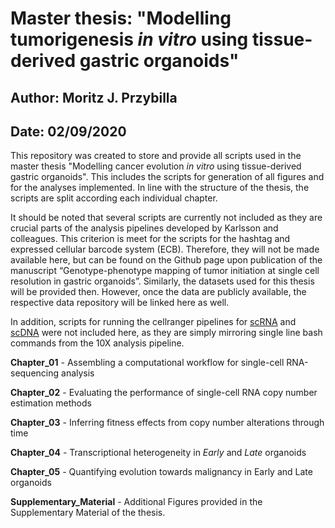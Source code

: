 # Master thesis: "Modelling tumorigenesis *in vitro* using tissue-derived gastric organoids"

## Author: Moritz J. Przybilla

## Date: 02/09/2020

This repository was created to store and provide all scripts used in the master thesis "Modelling cancer evolution *in vitro* using tissue-derived gastric organoids". This includes the scripts for generation of all figures and for the analyses implemented. In line with the structure of the thesis, the scripts are split according each individual chapter. 

It should be noted that several scripts are currently not included as they are crucial parts of the analysis pipelines developed by Karlsson and colleagues. This criterion is meet for the scripts for the hashtag and expressed cellular barcode system (ECB). Therefore, they will not be made available here, but can be found on the Github page upon publication of the manuscript “Genotype-phenotype mapping of tumor initiation at single cell resolution in gastric organoids”. Similarly, the datasets used for this thesis will be provided then. However, once the data are publicly available, the respective data repository will be linked here as well. 

In addition, scripts for running the cellranger pipelines for [scRNA](https://support.10xgenomics.com/single-cell-gene-expression) and [scDNA](https://support.10xgenomics.com/single-cell-dna) were not included here, as they are simply mirroring single line bash commands from the 10X analysis pipeline.

**Chapter_01** - Assembling a computational workflow for single-cell RNA-sequencing analysis

**Chapter_02** - Evaluating the performance of single-cell RNA copy number estimation methods

**Chapter_03** - Inferring fitness effects from copy number alterations through time

**Chapter_04** - Transcriptional heterogeneity in *Early* and *Late* organoids

**Chapter_05** - Quantifying evolution towards malignancy in Early and Late organoids

**Supplementary_Material** - Additional Figures provided in the Supplementary Material of the thesis.
